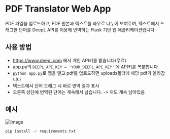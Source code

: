# PDF Translator Web App

PDF 파일을 업로드하고, PDF 원본과 텍스트를 좌우로 나누어 보여주며, 텍스트에서 드래그한 단어를 DeepL API를 이용해 번역하는 Flask 기반 웹 애플리케이션입니다


## 사용 방법
- https://www.deepl.com 에서 개인 API키를 받습니다(무료)
- app.py의 `DEEPL_API_KEY = 'YOUR_DEEPL_API_KEY'` 에 API키를 복붙합니다
- `python app.py`로 웹을 열고 pdf를 업로드하면 uploads폴더에 해당 pdf가 올라갑니다
- 텍스트에서 단어 드래그 시 바로 번역 결과 표시
- 오른쪽 상단에 번역된 단어는 계속해서 남습니다. -> 꺼도 계속 남아있음
## 예시
![Image](https://github.com/user-attachments/assets/421bd8ac-e54f-4ef2-8b33-2e921dfb2b0e)



```bash
pip install -r requirements.txt
